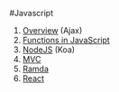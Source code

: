 #Javascript

1. [Overview](/overview.md) (Ajax)
2. [Functions in JavaScript](/functions.md)
3. [NodeJS](/NodeJS.md) (Koa)
4. [MVC](/MVC.md)
5. [Ramda](/ramda.md)
6. [React](/react.md)
